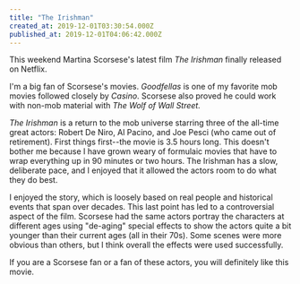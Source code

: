 ```yaml
---
title: "The Irishman"
created_at: 2019-12-01T03:30:54.000Z
published_at: 2019-12-01T04:06:42.000Z
---
```

This weekend Martina Scorsese's latest film _The Irishman_ finally released on Netflix. 

I'm a big fan of Scorsese's movies. _Goodfellas_ is one of my favorite mob movies followed closely by _Casino_. Scorsese also proved he could work with non-mob material with _The Wolf of Wall Street._ 

_The Irishman_ is a return to the mob universe starring three of the all-time great actors: Robert De Niro, Al Pacino, and Joe Pesci (who came out of retirement). First things first--the movie is 3.5 hours long. This doesn't bother me because I have grown weary of formulaic movies that have to wrap everything up in 90 minutes or two hours. The Irishman has a slow, deliberate pace, and I enjoyed that it allowed the actors room to do what they do best. 

I enjoyed the story, which is loosely based on real people and historical events that span over decades. This last point has led to a controversial aspect of the film. Scorsese had the same actors portray the characters at different ages using "de-aging" special effects to show the actors quite a bit younger than their current ages (all in their 70s). Some scenes were more obvious than others, but I think overall the effects were used successfully.  

If you are a Scorsese fan or a fan of these actors, you will definitely like this movie.
